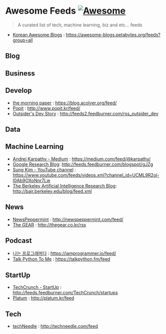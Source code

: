 # Awesome Feeds [![Awesome](https://cdn.rawgit.com/sindresorhus/awesome/d7305f38d29fed78fa85652e3a63e154dd8e8829/media/badge.svg)](https://github.com/sindresorhus/awesome)

> A curated list of tech, machine learning, biz and etc... feeds

- [Korean Awesome Blogs](https://github.com/BenjaminKim/awesome-blogs) : https://awesome-blogs.petabytes.org/feeds?group=all 

## Blog

## Business

## Develop
- [the morning paper](https://blog.acolyer.org/) : https://blog.acolyer.org/feed/
- [Popit](http://www.popit.kr/) : http://www.popit.kr/feed/
- [Outsider's Dev Story](https://blog.outsider.ne.kr/) : http://feeds2.feedburner.com/rss_outsider_dev

## Data

## Machine Learning
- [Andrej Karpathy - Medium](https://medium.com/@karpathy/) : https://medium.com/feed/@karpathy/
- [Google Research Blog](https://research.googleblog.com/): http://feeds.feedburner.com/blogspot/gJZg
- [Sung Kim - YouTube channel](https://www.youtube.com/user/hunkims/featured) : https://www.youtube.com/feeds/videos.xml?channel_id=UCML9R2ol-l0Ab9OXoNnr7Lw
- [The Berkeley Artificial Intelligence Research Blog](http://bair.berkeley.edu/blog/): http://bair.berkeley.edu/blog/feed.xml

## News
- [NewsPeppermint](http://newspeppermint.com/) : http://newspeppermint.com/feed/
- [The GEAR](http://thegear.co.kr) : http://thegear.co.kr/rss

## Podcast
- [나는 프로그래머다](https://iamprogrammer.io) : https://iamprogrammer.io/feed/
- [Talk Python To Me](https://talkpython.fm) : https://talkpython.fm/feed

## StartUp
- [TechCrunch - StartUp](https://techcrunch.com/startups/) : http://feeds.feedburner.com/TechCrunch/startups
- [Platum](http://platum.kr/) : http://platum.kr/feed

## Tech
- [techNeedle](http://techneedle.com/) : http://techneedle.com/feed